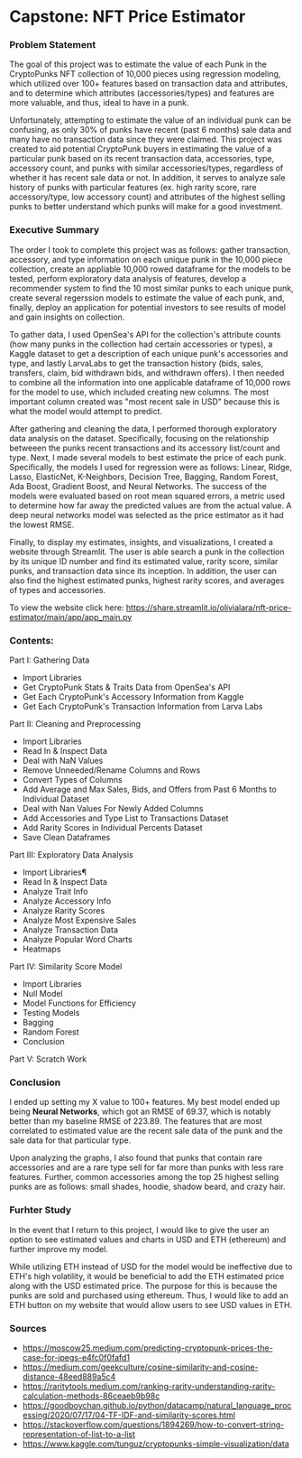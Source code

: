 # Capstone: NFT Price Estimator

### Problem Statement
The goal of this project was to estimate the value of each Punk in the CryptoPunks NFT collection of 10,000 pieces using regression modeling, which utilized over 100+ features based on transaction data and attributes, and to determine which attributes (accessories/types) and features are more valuable, and thus, ideal to have in a punk.

Unfortunately, attempting to estimate the value of an individual punk can be confusing, as only 30% of punks have recent (past 6 months) sale data and many have no transaction data since they were claimed. This project was created to aid potential CryptoPunk buyers in estimating the value of a particular punk based on its recent transaction data, accessories, type, accessory count, and punks with similar accessories/types, regardless of whether it has recent sale data or not. In addition, it serves to analyze sale history of punks with particular features (ex. high rarity score, rare accessory/type, low accessory count) and attributes of the highest selling punks to better understand which punks will make for a good investment.

### Executive Summary
The order I took to complete this project was as follows: gather transaction, accessory, and type information on each unique punk in the 10,000 piece collection, create an appliable 10,000 rowed dataframe for the models to be tested, perform exploratory data analysis of features, develop a recommender system to find the 10 most similar punks to each unique punk, create several regerssion models to estimate the value of each punk, and, finally, deploy an application for potential investors to see results of model and gain insights on collection.

To gather data, I used OpenSea's API for the collection's attribute counts (how many punks in the collection had certain accessories or types), a Kaggle dataset to get a description of each unique punk's accessories and type, and lastly LarvaLabs to get the transaction history (bids, sales, transfers, claim, bid withdrawn bids, and withdrawn offers). I then needed to combine all the information into one applicable dataframe of 10,000 rows for the model to use, which included creating new columns. The most important column created was "most recent sale in USD" because this is what the model would attempt to predict. 

After gathering and cleaning the data, I performed thorough exploratory data analysis on the dataset. Specifically, focusing on the relationship betweeen the punks recent transactions and its accessory list/count and type. Next, I made several models to best estimate the price of each punk. Specifically, the models I used for regression were as follows: Linear, Ridge, Lasso, ElasticNet, K-Neighbors, Decision Tree, Bagging, Random Forest, Ada Boost, Gradient Boost, and Neural Networks. The success of the models were evaluated based on root mean squared errors, a metric used to determine how far away the predicted values are from the actual value. A deep neural networks model was selected as the price estimator as it had the lowest RMSE. 

Finally, to display my estimates, insights, and visualizations, I created a website through Streamlit. The user is able search a punk in the collection by its unique ID number and find its estimated value, rarity score, similar punks, and transaction data since its inception. In addition, the user can also find the highest estimated punks, highest rarity scores, and averages of types and accessories. 

To view the website click here: https://share.streamlit.io/olivialara/nft-price-estimator/main/app/app_main.py

### Contents:

Part I: Gathering Data
- Import Libraries
- Get CryptoPunk Stats & Traits Data from OpenSea's API
- Get Each CryptoPunk's Accessory Information from Kaggle
- Get Each CryptoPunk's Transaction Information from Larva Labs

Part II: Cleaning and Preprocessing
- Import Libraries
- Read In & Inspect Data
- Deal with NaN Values
- Remove Unneeded/Rename Columns and Rows
- Convert Types of Columns
- Add Average and Max Sales, Bids, and Offers from Past 6 Months to Individual Dataset
- Deal with Nan Values For Newly Added Columns
- Add Accessories and Type List to Transactions Dataset
- Add Rarity Scores in Individual Percents Dataset
- Save Clean Dataframes

Part III: Exploratory Data Analysis
- Import Libraries¶
- Read In & Inspect Data
- Analyze Trait Info
- Analyze Accessory Info
- Analyze Rarity Scores
- Analyze Most Expensive Sales
- Analyze Transaction Data
- Analyze Popular Word Charts
- Heatmaps

Part IV: Similarity Score Model
- Import Libraries
- Null Model
- Model Functions for Efficiency
- Testing Models
- Bagging
- Random Forest
- Conclusion

Part V: Scratch Work

### Conclusion

I ended up setting my X value to 100+ features. My best model ended up being **Neural Networks**, which got an RMSE of 69.37, which is notably better than my baseline RMSE of 223.89. The features that are most correlated to estimated value are the recent sale data of the punk and the sale data for that particular type.

Upon analyzing the graphs, I also found that punks that contain rare accessories and are a rare type sell for far more than punks with less rare features. Further, common accessories among the top 25 highest selling punks are as follows: small shades, hoodie, shadow beard, and crazy hair. 

### Furhter Study

In the event that I return to this project, I would like to give the user an option to see estimated values and charts in USD and ETH (ethereum) and  further improve my model.


While utilizing ETH  instead of USD for the model would be ineffective due to ETH's high volatility, it would be beneficial to add the ETH estimated price along with the USD estimated price. The purpose for this is because the punks are sold and purchased using ethereum. Thus, I would like to add an ETH button on my website that would allow users to see USD values in ETH. 



### Sources
- https://moscow25.medium.com/predicting-cryptopunk-prices-the-case-for-jpegs-e4fc0f0fafd1
- https://medium.com/geekculture/cosine-similarity-and-cosine-distance-48eed889a5c4
- https://raritytools.medium.com/ranking-rarity-understanding-rarity-calculation-methods-86ceaeb9b98c
- https://goodboychan.github.io/python/datacamp/natural_language_processing/2020/07/17/04-TF-IDF-and-similarity-scores.html
- https://stackoverflow.com/questions/1894269/how-to-convert-string-representation-of-list-to-a-list
- https://www.kaggle.com/tunguz/cryptopunks-simple-visualization/data